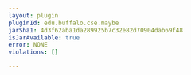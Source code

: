 ```yaml
---
layout: plugin
pluginId: edu.buffalo.cse.maybe
jarSha1: 4d3f62aba1da289925b7c32e82d70904dab69f48
isJarAvailable: true
error: NONE
violations: []

---
```


